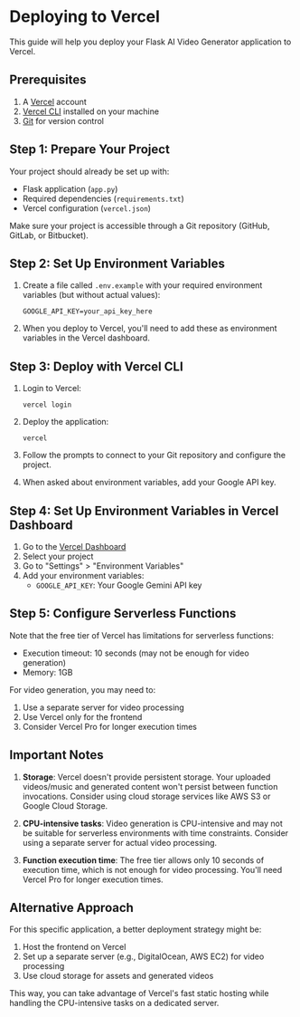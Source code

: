 # Deploying to Vercel

This guide will help you deploy your Flask AI Video Generator application to Vercel.

## Prerequisites

1. A [Vercel](https://vercel.com) account
2. [Vercel CLI](https://vercel.com/docs/cli) installed on your machine
3. [Git](https://git-scm.com/) for version control

## Step 1: Prepare Your Project

Your project should already be set up with:
- Flask application (`app.py`)
- Required dependencies (`requirements.txt`)
- Vercel configuration (`vercel.json`)

Make sure your project is accessible through a Git repository (GitHub, GitLab, or Bitbucket).

## Step 2: Set Up Environment Variables

1. Create a file called `.env.example` with your required environment variables (but without actual values):
   ```
   GOOGLE_API_KEY=your_api_key_here
   ```

2. When you deploy to Vercel, you'll need to add these as environment variables in the Vercel dashboard.

## Step 3: Deploy with Vercel CLI

1. Login to Vercel:
   ```
   vercel login
   ```

2. Deploy the application:
   ```
   vercel
   ```

3. Follow the prompts to connect to your Git repository and configure the project.

4. When asked about environment variables, add your Google API key.

## Step 4: Set Up Environment Variables in Vercel Dashboard

1. Go to the [Vercel Dashboard](https://vercel.com/dashboard)
2. Select your project
3. Go to "Settings" > "Environment Variables"
4. Add your environment variables:
   - `GOOGLE_API_KEY`: Your Google Gemini API key

## Step 5: Configure Serverless Functions

Note that the free tier of Vercel has limitations for serverless functions:
- Execution timeout: 10 seconds (may not be enough for video generation)
- Memory: 1GB

For video generation, you may need to:
1. Use a separate server for video processing
2. Use Vercel only for the frontend
3. Consider Vercel Pro for longer execution times

## Important Notes

1. **Storage**: Vercel doesn't provide persistent storage. Your uploaded videos/music and generated content won't persist between function invocations. Consider using cloud storage services like AWS S3 or Google Cloud Storage.

2. **CPU-intensive tasks**: Video generation is CPU-intensive and may not be suitable for serverless environments with time constraints. Consider using a separate server for actual video processing.

3. **Function execution time**: The free tier allows only 10 seconds of execution time, which is not enough for video processing. You'll need Vercel Pro for longer execution times.

## Alternative Approach

For this specific application, a better deployment strategy might be:
1. Host the frontend on Vercel
2. Set up a separate server (e.g., DigitalOcean, AWS EC2) for video processing
3. Use cloud storage for assets and generated videos

This way, you can take advantage of Vercel's fast static hosting while handling the CPU-intensive tasks on a dedicated server. 